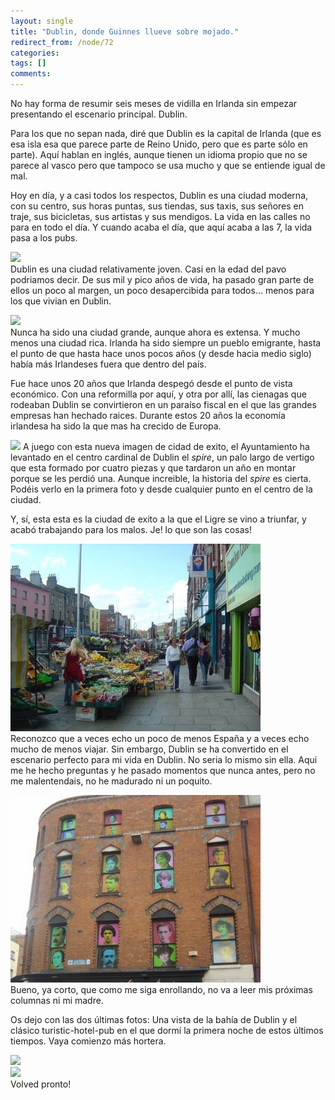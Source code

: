 ```yaml
---
layout: single
title: "Dublin, donde Guinnes llueve sobre mojado."
redirect_from: /node/72
categories:
tags: []
comments: 
---
```

No hay forma de resumir seis meses de vidilla en Irlanda sin empezar presentando el escenario principal. Dublin.  

Para los que no sepan nada, diré que Dublin es la capital de Irlanda (que es esa isla esa que parece parte de Reino Unido, pero que es parte sólo en parte). Aquí hablan en inglés, aunque tienen un idioma propio que no se parece al vasco pero que tampoco se usa mucho y que se entiende igual de mal.  

Hoy en día, y a casi todos los respectos, Dublin es una ciudad moderna, con su centro, sus horas puntas, sus tiendas, sus taxis, sus señores en traje, sus bicicletas, sus artistas y sus mendigos. La vida en las calles no para en todo el día. Y cuando acaba el día, que aquí acaba a las 7, la vida pasa a los pubs.  

![](/images/posts/2006-12-01-dublin-donde-guinnes-llueve-sobre-mojado/09-06%20Viaje%20al%20Ulster%20027.jpg)  
Dublin es una ciudad relativamente joven. Casi en la edad del pavo podriamos decir. De sus mil y pico años de vida, ha pasado gran parte de ellos un poco al margen, un poco desapercibida para todos... menos para los que vivian en Dublin.  

![](/images/posts/2006-12-01-dublin-donde-guinnes-llueve-sobre-mojado/2006-09-15%20Dublin%20pa%20tos%20103.jpg)  
Nunca ha sido una ciudad grande, aunque ahora es extensa. Y mucho menos una ciudad rica. Irlanda ha sido siempre un pueblo emigrante, hasta el punto de que hasta hace unos pocos años (y desde hacia medio siglo) había más Irlandeses fuera que dentro del país.  

Fue hace unos 20 años que Irlanda despegó desde el punto de vista económico. Con una reformilla por aquí, y otra por allí, las cienagas que rodeaban Dublin se convirtieron en un paraíso fiscal en el que las grandes empresas han hechado raices. Durante estos 20 años la economía irlandesa ha sido la que mas ha crecido de Europa.  

![](/images/posts/2006-12-01-dublin-donde-guinnes-llueve-sobre-mojado/09-06%20Viaje%20al%20Ulster%20389.jpg) A juego con esta nueva imagen de cidad de exito, el Ayuntamiento ha levantado en el centro cardinal de Dublin el <span style="font-style: italic;">spire</span>, un palo largo de vertigo que esta formado por cuatro piezas y que tardaron un año en montar porque se les perdió una. Aunque increible, la historia del <span style="font-style: italic;">spire</span> es cierta. Podéis verlo en la primera foto y desde cualquier punto en el centro de la ciudad.  

Y, sí, esta esta es la ciudad de exito a la que el Ligre se vino a triunfar, y acabó trabajando para los malos. Je! lo que son las cosas!  

![](/images/posts/2006-12-01-dublin-donde-guinnes-llueve-sobre-mojado/DSC03894.jpg)  
Reconozco que a veces echo un poco de menos España y a veces echo mucho de menos viajar. Sin embargo, Dublin se ha convertido en el escenario perfecto para mi vida en Dublin. No seria lo mismo sin ella. Aqui me he hecho preguntas y he pasado momentos que nunca antes, pero no me malentendais, no he madurado ni un poquito.  

![](/images/posts/2006-12-01-dublin-donde-guinnes-llueve-sobre-mojado/DSC03883.jpg)  
Bueno, ya corto, que como me siga enrollando, no va a leer mis próximas columnas ni mi madre.  

Os dejo con las dos últimas fotos: Una vista de la bahía de Dublin y el clásico turistic-hotel-pub en el que dormí la primera noche de estos últimos tiempos. Vaya comienzo más hortera.  

![](/images/posts/2006-12-01-dublin-donde-guinnes-llueve-sobre-mojado/2006-07-08%20Vir%20en%20Dublin%20035.jpg)  
![](/images/posts/2006-12-01-dublin-donde-guinnes-llueve-sobre-mojado/09-06%20Viaje%20al%20Ulster%20322.jpg)  
Volved pronto!
